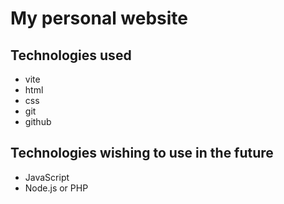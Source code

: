 # My personal website

## Technologies used

- vite
- html
- css
- git
- github

## Technologies wishing to use in the future

- JavaScript
- Node.js or PHP

